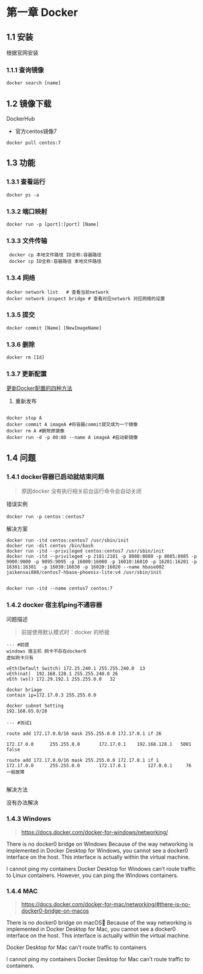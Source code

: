 # 第一章 Docker

## 1.1 安装

根据官网安装

### 1.1.1 查询镜像

```js
docker search [name]
```

## 1.2 镜像下载

DockerHub

* 官方centos镜像7

```JS
docker pull centos:7
```

## 1.3 功能

### 1.3.1 查看运行

```JS
docker ps -a
```

### 1.3.2 端口映射

```shell
docker run -p [port]:[port] [Name]
```

### 1.3.3 文件传输

```shell
 docker cp 本地文件路径 ID全称:容器路径
 docker cp ID全称:容器路径 本地文件路径 
```

### 1.3.4 网络
  
```shell
docker network list   # 查看当前network
docker network inspect bridge # 查看对应network 对应网络的设置
```

### 1.3.5 提交

```shell
docker commit [Name] [NewImageName]
```

### 1.3.6 删除

```shell
docker rm [Id]
```

### 1.3.7 更新配置
  
  [更新Docker配置的四种方法](https://bobcares.com/blog/docker-change-container-configuration/)

1. 重新发布

```shell

docker stop A
docker commit A imageA #将容器commit提交成为一个镜像
docker rm A #删除原镜像
docker run -d -p 80:80 --name A imageA #启动新镜像
```

## 1.4 问题

### 1.4.1 docker容器已启动就结束问题

>原因docker 没有执行相关前台运行命令会自动关闭

错误实例

```shell
docker run -p centos：centos7
```

解决方案

```shell
docker run -itd centos:centos7 /usr/sbin/init
docker run -dit centos /bin/bash
docker run -itd --privileged centos:centos7 /usr/sbin/init
docker run -itd --privileged -p 2181:2181 -p 8080:8080 -p 8085:8085 -p 9000:9000 -p 9095:9095 -p 16000:16000 -p 16010:16010 -p 16201:16201 -p 16301:16301  -p 16030:16030 -p 16020:16020 --name hbase002 jaikensai888/centos7-hbase-phoenix-lite:v4 /usr/sbin/init


docker run -itd --name centos7 centos:7
```

### 1.4.2 docker 宿主机ping不通容器

问题描述
>前提使用默认模式时：docker 的桥接

```shell
--- #前提
windows 宿主机 网卡不存在docker0
虚拟网卡只有 

vEth(Default Switch) 172.25.240.1 255.255.240.0  13
vEth(nat)  192.168.128.1 255.255.240.0 26
vEth (wsl) 172.29.192.1 255.255.0.0   32

docker briage
contain ip=172.17.0.3 255.255.0.0 

docker subnet Setting
192.168.65.0/28

--- #测试1

route add 172.17.0.0/16 mask 255.255.0.0 172.17.0.1 if 26

172.17.0.0      255.255.0.0       172.17.0.1    192.168.128.1   5001
false

route add 172.17.0.0/16 mask 255.255.0.0 172.17.0.1 if 1
172.17.0.0      255.255.0.0       172.17.0.1        127.0.0.1     76
一般故障


```

解决方法

没有办法解决

### 1.4.3 Windows

>https://docs.docker.com/docker-for-windows/networking/

There is no docker0 bridge on Windows
Because of the way networking is implemented in Docker Desktop for Windows, you cannot see a docker0 interface on the host. This interface is actually within the virtual machine.

I cannot ping my containers
Docker Desktop for Windows can’t route traffic to Linux containers. However, you can ping the Windows containers.

### 1.4.4 MAC

> https://docs.docker.com/docker-for-mac/networking/#there-is-no-docker0-bridge-on-macos
> 
There is no docker0 bridge on macOS🔗
Because of the way networking is implemented in Docker Desktop for Mac, you cannot see a docker0 interface on the host. This interface is actually within the virtual machine.

Docker Desktop for Mac can’t route traffic to containers

I cannot ping my containers
Docker Desktop for Mac can’t route traffic to containers.